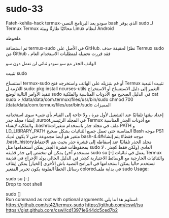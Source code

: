 # sudo-33
Fateh-kehila-hack
termux-سودو
يعد البرنامج النصي bash الذي يوفر sudo لـ Termux
Termux محاكيًا طارئًا وبيئة Linux لنظام Android

ملحوظة

تم استضافة termux-sudo في الأصل على GitHub.
نظرًا لحقيقة حذف Termux sudo من Github ، فقد قررت تحميله لمتطلبات الاستخدام العام

الهاتف الجذر مع سو
سودو ثنائي لن تعمل دون سو

تثبيت sudo

استنساخ termux-sudo أو قم بتنزيله على الهاتف واستخرجه
فتح Termux
تثبيت التبعية اللازمة ل sudo: pkg install ncurses-utils
التغيير إلى دليل الاستنساخ أو الاستخراج
تنفيذ الأوامر التالية لوضع sudo في الدليل الصحيح مع الأذونات المناسبة والملكية
cat sudo > /data/data/com.termux/files/usr/bin/sudo
chmod 700 /data/data/com.termux/files/usr/bin/sudo
المميزات

إعداد بيئتها تلقائيًا عند التشغيل لأول مرة ، ولا حاجة إلى القيام بأي شيء سوى استخدامه
إنشاء مجلد جذر .surootفي المجلد الرئيسي Termux مع أذونات الجذر المناسبة والملكية
لإنشاء .bashrcملف في مجلد جذر باستخدام متغيرات PATH و LD_LIBRARY_PATH المناسبة حتى تعمل جميع الثنائيات بشكل صحيح
Bash موجه PS1 متغير هو أيضا مجموعة حتى لا يكون لديك bash-4.4#موجه فقط#
يتم إنشاء .bash_historyمجلد الجذر تلقائيًا عند إسقاطه إلى قشرة جذر بحيث يتم الاحتفاظ بمحفوظات قشرة الجذر
يمكن استخدامها مثل sudo العادي (ولكن فقط كجذر ، لا مستخدم آخر)
يمكن أن تنخفض إلى جذر قذيفة sudo su [-]
يعمل في ثنائيات Termux والثنائيات الخارجية مع الوسائط الاختيارية كجذر في الدليل الحالي
يولد الإخراج في قذيفة تستخدم حاليا
يمكن استخدامها في البرامج النصية باش الأخرى
[الخيار] يمكن إيقاف رسائل الخطأ الملونة يكون تحرير المتغير coloredفي بداية ملف sudo
Usage:

sudo su [-]  
  Drop to root shell

sudo <command> [<args>]  
  Run command as root with optional arguments
استلهم هذا ما يلي: https://github.com/st42/termux-sudo https://github.com/cswl/tsu
https://gist.github.com/cswl/cd13971e644dc5ced7b2
